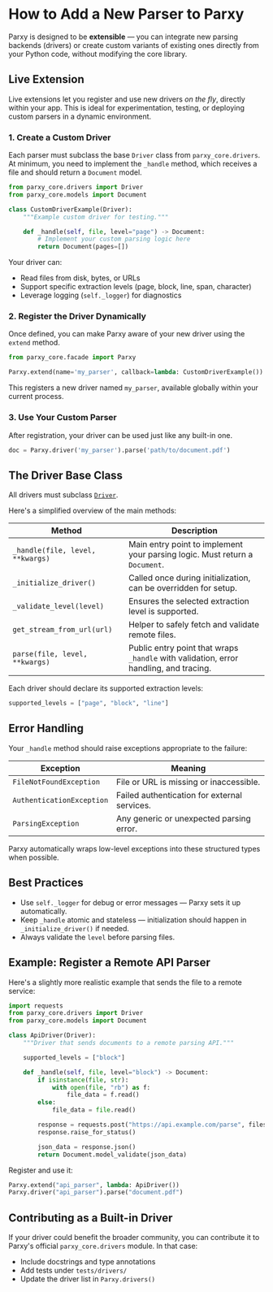 # How to Add a New Parser to Parxy

Parxy is designed to be **extensible** — you can integrate new parsing backends (drivers) or create custom variants of existing ones directly from your Python code, without modifying the core library.


## Live Extension

Live extensions let you register and use new drivers *on the fly*, directly within your app.
This is ideal for experimentation, testing, or deploying custom parsers in a dynamic environment.

### 1. Create a Custom Driver

Each parser must subclass the base `Driver` class from `parxy_core.drivers`.
At minimum, you need to implement the `_handle` method, which receives a file and should return a `Document` model.

```python
from parxy_core.drivers import Driver
from parxy_core.models import Document

class CustomDriverExample(Driver):
    """Example custom driver for testing."""

    def _handle(self, file, level="page") -> Document:
        # Implement your custom parsing logic here
        return Document(pages=[])
```

Your driver can:

* Read files from disk, bytes, or URLs
* Support specific extraction levels (page, block, line, span, character)
* Leverage logging (`self._logger`) for diagnostics


### 2. Register the Driver Dynamically

Once defined, you can make Parxy aware of your new driver using the `extend` method.

```python
from parxy_core.facade import Parxy

Parxy.extend(name='my_parser', callback=lambda: CustomDriverExample())
```

This registers a new driver named `my_parser`, available globally within your current process.


### 3. Use Your Custom Parser

After registration, your driver can be used just like any built-in one.

```python
doc = Parxy.driver('my_parser').parse('path/to/document.pdf')
```


## The Driver Base Class

All drivers must subclass [`Driver`](../../src/parxy_core/drivers/abstract_driver.py).

Here's a simplified overview of the main methods:

| Method                           | Description                                                                           |
|----------------------------------|---------------------------------------------------------------------------------------|
| `_handle(file, level, **kwargs)` | Main entry point to implement your parsing logic. Must return a `Document`.           |
| `_initialize_driver()`           | Called once during initialization, can be overridden for setup.                       |
| `_validate_level(level)`         | Ensures the selected extraction level is supported.                                   |
| `get_stream_from_url(url)`       | Helper to safely fetch and validate remote files.                                     |
| `parse(file, level, **kwargs)`   | Public entry point that wraps `_handle` with validation, error handling, and tracing. |

Each driver should declare its supported extraction levels:

```python
supported_levels = ["page", "block", "line"]
```


## Error Handling

Your `_handle` method should raise exceptions appropriate to the failure:

| Exception                 | Meaning                                      |
|---------------------------|----------------------------------------------|
| `FileNotFoundException`   | File or URL is missing or inaccessible.      |
| `AuthenticationException` | Failed authentication for external services. |
| `ParsingException`        | Any generic or unexpected parsing error.     |

Parxy automatically wraps low-level exceptions into these structured types when possible.


## Best Practices

* Use `self._logger` for debug or error messages — Parxy sets it up automatically.
* Keep `_handle` atomic and stateless — initialization should happen in `_initialize_driver()` if needed.
* Always validate the `level` before parsing files.


## Example: Register a Remote API Parser

Here's a slightly more realistic example that sends the file to a remote service:

```python
import requests
from parxy_core.drivers import Driver
from parxy_core.models import Document

class ApiDriver(Driver):
    """Driver that sends documents to a remote parsing API."""

    supported_levels = ["block"]

    def _handle(self, file, level="block") -> Document:
        if isinstance(file, str):
            with open(file, "rb") as f:
                file_data = f.read()
        else:
            file_data = file.read()

        response = requests.post("https://api.example.com/parse", files={"file": file_data})
        response.raise_for_status()

        json_data = response.json()
        return Document.model_validate(json_data)
```

Register and use it:

```python
Parxy.extend("api_parser", lambda: ApiDriver())
Parxy.driver("api_parser").parse("document.pdf")
```


## Contributing as a Built-in Driver

If your driver could benefit the broader community, you can contribute it to Parxy's official `parxy_core.drivers` module.
In that case:

* Include docstrings and type annotations
* Add tests under `tests/drivers/`
* Update the driver list in `Parxy.drivers()`
